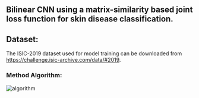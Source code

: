 ## Bilinear CNN using a matrix-similarity based joint loss function for skin disease classification.
## Dataset:
The ISIC-2019 dataset used for model training can be downloaded from https://challenge.isic-archive.com/data/#2019.
### Method Algorithm:
![algorithm](https://user-images.githubusercontent.com/28829995/179977311-1d9ea0c9-dec2-4922-8da0-45e07d192d1b.png)

